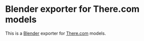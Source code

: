 # Blender exporter for There.com models

This is a [Blender](https://www.blender.org/) exporter for [There.com](https://www.there.com/) models.